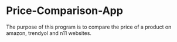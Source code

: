 # Price-Comparison-App
 
The purpose of this program is to compare the price of a product on amazon, trendyol and n11 websites.
